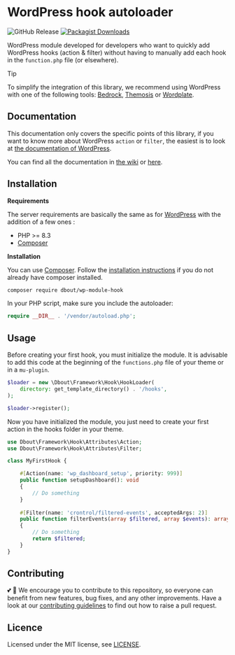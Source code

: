 # WordPress hook autoloader

![GitHub Release](https://img.shields.io/github/v/release/dimitriBouteille/wp-module-hook) [![Packagist Downloads](https://img.shields.io/packagist/dt/dbout/wp-module-hook?color=yellow)](https://packagist.org/packages/dbout/wp-module-hook)

WordPress module developed for developers who want to quickly add WordPress hooks (action & filter) without having to manually add each hook in the `function.php` file (or elsewhere).

> [!TIP]
> To simplify the integration of this library, we recommend using WordPress with one of the following tools: [Bedrock](https://roots.io/bedrock/), [Themosis](https://framework.themosis.com/) or [Wordplate](https://github.com/wordplate/wordplate#readme).

## Documentation

This documentation only covers the specific points of this library, if you want to know more about WordPress `action` or `filter`, the easiest is to look at [the documentation of WordPress](https://developer.wordpress.org/plugins/hooks/).

You can find all the documentation in [the wiki](https://github.com/dimitriBouteille/wp-module-hook/wiki) or [here](#usage).

## Installation

**Requirements**

The server requirements are basically the same as for [WordPress](https://wordpress.org/about/requirements/) with the addition of a few ones :

- PHP >= 8.3
- [Composer](https://getcomposer.org/)

**Installation**

You can use [Composer](https://getcomposer.org/). Follow the [installation instructions](https://getcomposer.org/doc/00-intro.md) if you do not already have composer installed.

~~~bash
composer require dbout/wp-module-hook
~~~

In your PHP script, make sure you include the autoloader:

~~~php
require __DIR__ . '/vendor/autoload.php';
~~~

## Usage

Before creating your first hook, you must initialize the module. It is advisable to add this code at the beginning of the `functions.php` file of your theme or in a `mu-plugin`.

```php
$loader = new \Dbout\Framework\Hook\HookLoader(
    directory: get_template_directory() . '/hooks',
);

$loader->register();
```

Now you have initialized the module, you just need to create your first action in the hooks folder in your theme.

```php
use Dbout\Framework\Hook\Attributes\Action;
use Dbout\Framework\Hook\Attributes\Filter;

class MyFirstHook {

    #[Action(name: 'wp_dashboard_setup', priority: 999)]
    public function setupDashboard(): void
    {
        // Do something   
    }
    
    #[Filter(name: 'crontrol/filtered-events', acceptedArgs: 2)]
    public function filterEvents(array $filtered, array $events): array
    {
        // Do something
        return $filtered;
    }
}
```

## Contributing

💕 🦄 We encourage you to contribute to this repository, so everyone can benefit from new features, bug fixes, and any other improvements. Have a look at our [contributing guidelines](CONTRIBUTING.md) to find out how to raise a pull request.

## Licence

Licensed under the MIT license, see [LICENSE](LICENSE).